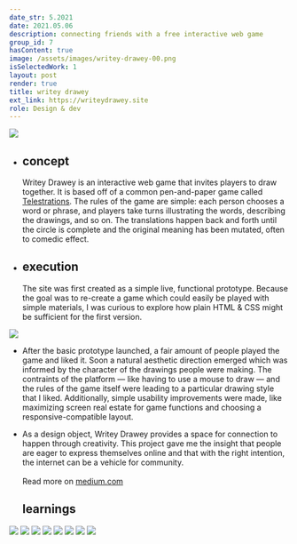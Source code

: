```yaml
---
date_str: 5.2021
date: 2021.05.06
description: connecting friends with a free interactive web game
group_id: 7
hasContent: true
image: /assets/images/writey-drawey-00.png
isSelectedWork: 1
layout: post
render: true
title: writey drawey
ext_link: https://writeydrawey.site
role: Design & dev
---
```


<div class="photo-row content-wide">
    <img src="images/wd/gradient-blob.png" />
</div>

<ul class="article-list content-width content-offset">
    <li class="article-list__title-block">
        <div class="item_date">
            <h2>concept</h2>
        </div>
        <div class="item_description">
            <p>
                 Writey Drawey is an interactive web game that invites players to draw together. It is based off of a common pen-and-paper game called <u><a target="_blank" href="https://en.wikipedia.org/wiki/Telestrations">Telestrations</a></u>. The rules of the game are simple: each person chooses a word or phrase, and players take turns illustrating the words, describing the drawings, and so on. The translations happen back and forth until the circle is complete and the original meaning has been mutated, often to comedic effect.
            </p>
        </div>
    </li>
    <li class="article-list__title-block">
        <div class="item_date">
            <h2>execution</h2>
        </div>
        <div class="item_description">
            <p>
                The site was first created as a simple live, functional prototype. Because the goal was to re-create a game which could easily be played with simple materials, I was curious to explore how plain HTML & CSS might be sufficient for the first version.
            </p>
        </div>
    </li>
</ul>

<div class="photo-row">
    <img style="" src="images/wd/wd-screens.png" />
</div>

<ul class="article-list content-width">
    <li class="article-list__title-block">
        <div class="item_description">
            <p>
                After the basic prototype launched, a fair amount of people played the game and liked it. Soon a natural aesthetic direction emerged which was informed by the character of the drawings people were making. The contraints of the platform — like having to use a mouse to draw — and the rules of the game itself were leading to a particular drawing style that I liked. Additionally, simple usability improvements were made, like maximizing screen real estate for game functions and choosing a responsive-compatible layout.    
            </p>
        </div>
    </li>
</ul>

<ul class="article-list content-width">
    <li class="article-list__title-block">
        <div class="item_description">
            <p>
                As a design object, Writey Drawey provides a space for connection to happen through creativity. This project gave me the insight that people are eager to express themselves online and that with the right intention, the internet can be a vehicle for community.<br/><br/>
                Read more on <a target="_blank" href="https://blog.coltonbrown.com/the-game-that-almost-died-during-covid-and-how-i-made-it-an-app-fa485eed546e">medium.com</a>
            </p>
        </div>
        <div class="item_date">
            <h2>learnings</h2>
        </div>
    </li>
</ul>


<div class="content-width content-offset">
    <img style="" src="images/wd/8.png" />
    <img style="max-height: 30em;" src="images/wd/1.png" />
    <img style="max-height: 30em;" src="images/wd/2.png" />
    <img style="max-height: 30em;" src="images/wd/3.png" />
    <img style="max-height: 30em;" src="images/wd/4.png" />
    <img style="max-height: 30em;" src="images/wd/5.png" />
    <img style="max-height: 30em;" src="images/wd/6.png" />
    <img style="" src="images/wd/7.png" />
</div>